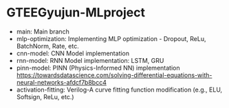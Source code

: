 # GTEEGyujun-MLproject

- main: Main branch
- mlp-optimization: Implementing MLP optimization - Dropout, ReLu, BatchNorm, Rate, etc.
- cnn-model: CNN Model implementation
- rnn-model: RNN Model implementation: LSTM, GRU
- pinn-model: PINN (Physics-Informed NN) implementation
  https://towardsdatascience.com/solving-differential-equations-with-neural-networks-afdcf7b8bcc4
- activation-fitting: Verilog-A curve fitting function modification (e.g., ELU, Softsign, ReLu, etc.)
